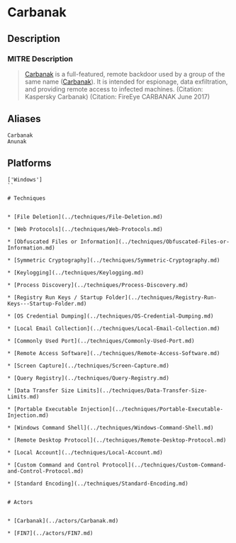 
# Carbanak

## Description

### MITRE Description

> [Carbanak](https://attack.mitre.org/software/S0030) is a full-featured, remote backdoor used by a group of the same name ([Carbanak](https://attack.mitre.org/groups/G0008)). It is intended for espionage, data exfiltration, and providing remote access to infected machines. (Citation: Kaspersky Carbanak) (Citation: FireEye CARBANAK June 2017)

## Aliases

```
Carbanak
Anunak
```

## Platforms

```
['Windows']
``

# Techniques


* [File Deletion](../techniques/File-Deletion.md)

* [Web Protocols](../techniques/Web-Protocols.md)
    
* [Obfuscated Files or Information](../techniques/Obfuscated-Files-or-Information.md)
    
* [Symmetric Cryptography](../techniques/Symmetric-Cryptography.md)
    
* [Keylogging](../techniques/Keylogging.md)
    
* [Process Discovery](../techniques/Process-Discovery.md)
    
* [Registry Run Keys / Startup Folder](../techniques/Registry-Run-Keys---Startup-Folder.md)
    
* [OS Credential Dumping](../techniques/OS-Credential-Dumping.md)
    
* [Local Email Collection](../techniques/Local-Email-Collection.md)
    
* [Commonly Used Port](../techniques/Commonly-Used-Port.md)
    
* [Remote Access Software](../techniques/Remote-Access-Software.md)
    
* [Screen Capture](../techniques/Screen-Capture.md)
    
* [Query Registry](../techniques/Query-Registry.md)
    
* [Data Transfer Size Limits](../techniques/Data-Transfer-Size-Limits.md)
    
* [Portable Executable Injection](../techniques/Portable-Executable-Injection.md)
    
* [Windows Command Shell](../techniques/Windows-Command-Shell.md)
    
* [Remote Desktop Protocol](../techniques/Remote-Desktop-Protocol.md)
    
* [Local Account](../techniques/Local-Account.md)
    
* [Custom Command and Control Protocol](../techniques/Custom-Command-and-Control-Protocol.md)
    
* [Standard Encoding](../techniques/Standard-Encoding.md)
    

# Actors


* [Carbanak](../actors/Carbanak.md)

* [FIN7](../actors/FIN7.md)
    
